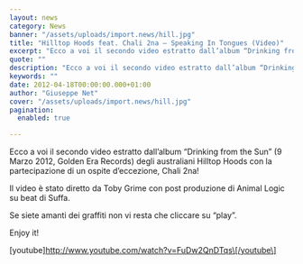 ```yaml
---
layout: news
category: News
banner: "/assets/uploads/import.news/hill.jpg"
title: "Hilltop Hoods feat. Chali 2na – Speaking In Tongues (Video)"
excerpt: "Ecco a voi il secondo video estratto dall’album “Drinking from the Sun” (9 Marzo 2012, Golden Era Records) degli australiani Hilltop Hoods con la partecipazione di un ospite d’eccezione, Chali 2na! Il video è stato diretto da Toby Grime con post produzione di Animal Logic su beat di Suffa. Se siete amanti dei graffiti non [&hellip"
quote: ""
description: "Ecco a voi il secondo video estratto dall’album “Drinking from the Sun” (9 Marzo 2012, Golden Era Records) degli australiani Hilltop Hoods con la partecipazione di un ospite d’eccezione, Chali 2na! Il video è stato diretto da Toby Grime con post produzione di Animal Logic su beat di Suffa. Se siete amanti dei graffiti non [&hellip"
keywords: ""
date: 2012-04-18T00:00:00.000+01:00
author: "Giuseppe Net"
cover: "/assets/uploads/import.news/hill.jpg"
pagination:
  enabled: true

---
```


Ecco a voi il secondo video estratto dall’album “Drinking from the Sun” (9 Marzo 2012, Golden Era Records) degli australiani Hilltop Hoods con la partecipazione di un ospite d’eccezione, Chali 2na!

Il video è stato diretto da Toby Grime con post produzione di Animal Logic su beat di Suffa.

Se siete amanti dei graffiti non vi resta che cliccare su “play”.

Enjoy it!

\[youtube\]http://www.youtube.com/watch?v=FuDw2QnDTqs\[/youtube\]